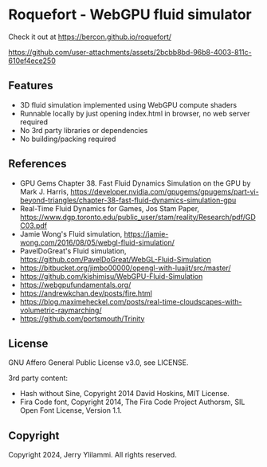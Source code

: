 # Roquefort - WebGPU fluid simulator

Check it out at https://bercon.github.io/roquefort/

https://github.com/user-attachments/assets/2bcbb8bd-96b8-4003-811c-610ef4ece250

## Features

* 3D fluid simulation implemented using WebGPU compute shaders
* Runnable locally by just opening index.html in browser, no web server required
* No 3rd party libraries or dependencies
* No building/packing required

## References

* GPU Gems Chapter 38. Fast Fluid Dynamics Simulation on the GPU by Mark J. Harris, https://developer.nvidia.com/gpugems/gpugems/part-vi-beyond-triangles/chapter-38-fast-fluid-dynamics-simulation-gpu
* Real-Time Fluid Dynamics for Games, Jos Stam Paper, https://www.dgp.toronto.edu/public_user/stam/reality/Research/pdf/GDC03.pdf
* Jamie Wong's Fluid simulation, https://jamie-wong.com/2016/08/05/webgl-fluid-simulation/
* PavelDoGreat's Fluid simulation, https://github.com/PavelDoGreat/WebGL-Fluid-Simulation
* https://bitbucket.org/jimbo00000/opengl-with-luajit/src/master/
* https://github.com/kishimisu/WebGPU-Fluid-Simulation
* https://webgpufundamentals.org/
* https://andrewkchan.dev/posts/fire.html
* https://blog.maximeheckel.com/posts/real-time-cloudscapes-with-volumetric-raymarching/
* https://github.com/portsmouth/Trinity


## License

GNU Affero General Public License v3.0, see LICENSE.

3rd party content:
* Hash without Sine, Copyright 2014 David Hoskins, MIT License.
* Fira Code font, Copyright 2014, The Fira Code Project Authorsm, SIL Open Font License, Version 1.1.

## Copyright

Copyright 2024, Jerry Ylilammi. All rights reserved.
